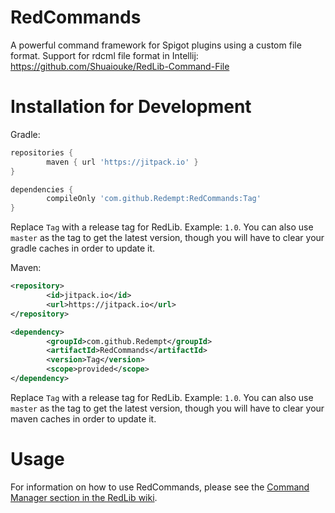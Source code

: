 # RedCommands
A powerful command framework for Spigot plugins using a custom file format. Support for rdcml file format in Intellij: https://github.com/Shuaiouke/RedLib-Command-File

# Installation for Development

Gradle:

```groovy
repositories {
        maven { url 'https://jitpack.io' }
}

```

```groovy
dependencies {
        compileOnly 'com.github.Redempt:RedCommands:Tag'
}
```

Replace `Tag` with a release tag for RedLib. Example: `1.0`. You can also use `master` as the tag to get the latest version, though you will have to clear your gradle caches in order to update it.

Maven:

```xml
<repository>
        <id>jitpack.io</id>
        <url>https://jitpack.io</url>
</repository>
```

```xml
<dependency>
        <groupId>com.github.Redempt</groupId>
        <artifactId>RedCommands</artifactId>
        <version>Tag</version>
        <scope>provided</scope>
</dependency>
```
Replace `Tag` with a release tag for RedLib. Example: `1.0`. You can also use `master` as the tag to get the latest version, though you will have to clear your maven caches in order to update it.

# Usage

For information on how to use RedCommands, please see the [Command Manager section in the RedLib wiki](https://github.com/Redempt/RedLib/wiki/Command-Manager).
